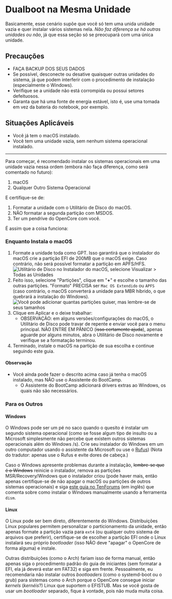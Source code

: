 # Dualboot na Mesma Unidade

Basicamente, esse cenário supõe que você só tem uma unida unidade vazia e quer instalar vários sistemas nela. *Não faz diferença se há outras unidades ou não*, já que essa seção só se preocupará com uma única unidade.

## Precauções

* FAÇA BACKUP DOS SEUS DADOS
* Se possível, desconecte ou desative quaisquer outras unidades do sistema, já que podem interferir com o procedimento de instalação (especialmente o Windows).
* Verifique se a unidade não está corrompida ou possui setores defeituosos.
* Garanta que há uma fonte de energia estável, isto é, use uma tomada em vez da bateria do notebook, por exemplo.

## Situações Aplicáveis

* Você já tem o macOS instalado.
* Você tem uma unidade vazia, sem nenhum sistema operacional instalado.

---

Para começar, é recomendado instalar os sistemas operacionais em uma unidade vazia nessa ordem (embora não faça diferença, como será comentado no futuro):

1. macOS
2. Qualquer Outro Sistema Operacional

E certifique-se de:

1. Formatar a unidade com o Utilitário de Disco do macOS.
2. NÃO formatar a segunda partição com MSDOS.
3. Ter um pendrive do OpenCore com você.

É assim que a coisa funciona:

### Enquanto Instala o macOS

1. Formate a unidade toda como GPT. Isso garantirá que o instalador do macOS crie a partição EFI de 200MB que o macOS exige. Caso contrário, não será possível formatar a partição em APFS/HFS.
   ![Utilitário de Disco no Instalador do macOS, selecione Visualizar > Todas as Unidades](../images/disku1.png)
2. Feito isso, selecione "Partições", clique em "**+**" e escolhe o tamanho das outras partições. "Formato" PRECISA ser `Mac OS Extendido` ou `APFS` (caso contrário, o macOS converterá a unidade para MBR híbrido, o que quebrará a instalação do Windows).
   ![Você pode adicionar quantas partições quiser, mas **lembre-se de seus tamanhos**](../images/disku2.png)
3. Clique em Aplicar e o deixe trabalhar:
   * OBSERVAÇÃO: em alguns versões/configurações do macOS, o Utilitário de Disco pode travar de repente e enviar você para o menu principal. NÃO ENTRE EM PÂNICO (~~isso certamente ajuda~~), apenas aguarde por alguns minutos, abra o Utilitário de Disco novamente e verifique se a formatação terminou.
4. Terminado, instale o macOS na partição de sua escolha e continue seguindo este guia.

#### Observação

* Você ainda pode fazer o descrito acima caso já tenha o macOS instalado, mas NÃO use o Assistente do BootCamp.
  * O Assistente do BootCamp adicionará drivers extras ao Windows, os quais não são necessários.

### Para os Outros

#### Windows

O Windows pode ser um pé no saco quando o quesito é instalar um segundo sistema operacional (como se fosse algum tipo de insulto ou a Microsoft simplesmente não percebe que existem outros sistemas operacionais além do Windows /s). Crie seu instalador do Windows em um outro computador usando o assistente da Microsoft ou use o [Rufus](https://rufus.ie)) (Nota do tradutor: apenas use o Rufus e evite dores de cabeça.)

Caso o Windows apresente problemas durante a instalação, ~~lembre-se que é o Windows~~ reinicie o instalador, remova as partições MSR/Recovery/Windows que o instalador criou (pode haver mais, então apenas certifique-se de não apagar o macOS ou partições de outros sistemas operacionais) e siga [este guia no TenForums](https://www.tenforums.com/tutorials/84331-apply-windows-image-using-dism-instead-clean-install.html) (em inglês) que comenta sobre como instalar o Windows manualmente usando a ferramenta `dism`.

#### Linux

O Linux pode ser bem direto, diferentemente do Windows. Distribuições Linux populares permitem personalizar o particionamento da unidade, então apenas formate a partição vazia para `ext4` (ou qualquer outro sistema de arquivos que preferir), certifique-se de escolher a partição EFI onde o Linux instalará seu próprio *bootloader* (isso NÃO deve "apagar" o OpenCore de forma alguma) e instale.

Outras distribuições (como o Arch) fariam isso de forma manual, então apenas siga o procedimento padrão do guia de iniciantes (sem formatar a EFI, ela já deverá estar em FAT32) e siga em frente. Pessoalmente, eu recomendaria não instalar outros *bootloaders* (como o systemd-boot ou o grub) para sistemas como o Arch porque o OpenCore consegue iniciar *kernels* (*kernéis*?) Linux que suportem o EFISTUB. Mas se você gosta de usar um *bootloader* separado, fique à vontade, pois não muda muita coisa.

